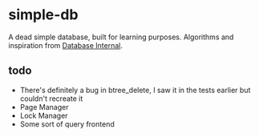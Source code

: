 # simple-db

A dead simple database, built for learning purposes. Algorithms and inspiration from
[Database Internal](https://www.oreilly.com/library/view/database-internals/9781492040330/).

## todo

- There's definitely a bug in btree_delete, I saw it in the tests earlier but couldn't recreate it
- Page Manager
- Lock Manager
- Some sort of query frontend
